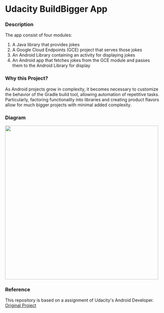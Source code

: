 # Udacity BuildBigger App

### Description

The app consist of four modules:

1. A Java library that provides jokes
2. A Google Cloud Endpoints (GCE) project that serves those jokes
3. An Android Library containing an activity for displaying jokes
4. An Android app that fetches jokes from the GCE module and passes them to the Android Library for display

### Why this Project?
As Android projects grow in complexity, it becomes necessary to customize the behavior of the Gradle build tool, allowing automation of repetitive tasks. Particularly, factoring functionality into libraries and creating product flavors allow for much bigger projects with minimal added complexity.

### Diagram

<img src="https://d17h27t6h515a5.cloudfront.net/topher/2017/October/59f8ff3d_screen-shot-2017-10-31-at-3.54.32-pm/screen-shot-2017-10-31-at-3.54.32-pm.png" height="500">

### Reference
This repository is based on a assignment of Udacity's Android Developer.
[Original Project](https://github.com/udacity/ud867/tree/master/FinalProject)